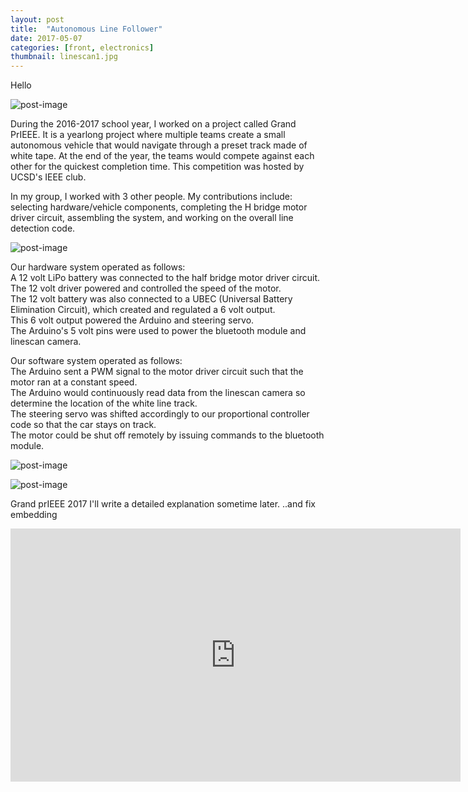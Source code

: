 ```yaml
---
layout: post
title:  "Autonomous Line Follower"
date: 2017-05-07
categories: [front, electronics]
thumbnail: linescan1.jpg
---
```

<heading>Hello</heading>

![post-image]({{site.url}}/assets/linescan1.jpg)

During the 2016-2017 school year, I worked on a project called Grand PrIEEE. It is a yearlong project where multiple teams create a small autonomous vehicle that would navigate through a preset track made of white tape. At the end of the year, the teams would compete against each other for the quickest completion time. This competition was hosted by UCSD's IEEE club.

In my group, I worked with 3 other people. My contributions include: selecting hardware/vehicle components, completing the H bridge motor driver circuit, assembling the system, and working on the overall line detection code.

![post-image]({{site.url}}/assets/linescan2.jpg)

Our hardware system operated as follows: <br>
A 12 volt LiPo battery was connected to the half bridge motor driver circuit. The 12 volt driver powered and controlled the speed of the motor. <br>
The 12 volt battery was also connected to a UBEC (Universal Battery Elimination Circuit), which created and regulated a 6 volt output. <br>
This 6 volt output powered the Arduino and steering servo. <br>
The Arduino's 5 volt pins were used to power the bluetooth module and linescan camera.

Our software system operated as follows: <br>
The Arduino sent a PWM signal to the motor driver circuit such that the motor ran at a constant speed. <br>
The Arduino would continuously read data from the linescan camera so determine the location of the white line track.<br>
The steering servo was shifted accordingly to our proportional controller code so that the car stays on track.<br>
The motor could be shut off remotely by issuing commands to the bluetooth module.

![post-image]({{site.url}}/assets/linescan3.jpg)

![post-image]({{site.url}}/assets/linescan4.jpg)

Grand prIEEE 2017
I'll write a detailed explanation sometime later.
..and fix embedding

<iframe width="720" height="405" src="https://www.youtube.com/embed/7dBl0f6NcCU" frameborder="0" allowfullscreen></iframe>
